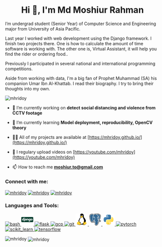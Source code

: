 <h1 align="center">Hi 👋, I'm Md Moshiur Rahman</h1>

  <p>I’m undergrad student (Senior Year) of Computer Science and Engineering major from University of Asia Pacific. </p>
  <p>Last year I worked with web development using the Django framework. I finish two projects there. One is how to calculate the amount of time software is working with. The other one is, Virtual Assistant, it will help you find the rider or ordering food.. <p>
  <p>Previously I participated in several national and international programming competitions. <p>
  <p>Aside from working with data, I'm a big fan of Prophet Muhammad (SA) his companion Umar Ibn Al-Khattab. I read their biography. I try to bring their thoughts into my own. <p>
  

<p align="left"> <img src="https://komarev.com/ghpvc/?username=mhridoy" alt="mhridoy" /> </p>

- 🔭 I’m currently working on **detect social distancing and violence from CCTV footage**

- 🌱 I’m currently learning **Model deployment, reproducibility, OpenCV theory**

- 👨‍💻 All of my projects are available at [https://mhridoy.github.io/](https://mhridoy.github.io/)

- 📝 I regulary upload  videos on [https://youtube.com/mhridoy](https://youtube.com/mhridoy)

- 📫 How to reach me **moshiur.to@gmail.com**

<p align="left">
<h3 align="left">Connect with me:</h3>

<a href="https://fb.com/mhridoy.edu" target="blank"><img align="center" src="https://cdn.jsdelivr.net/npm/simple-icons@3.0.1/icons/facebook.svg" alt="mhridoy" height="30" width="40" /></a>
<a href="https://instagram.com/mhridoy_edu" target="blank"><img align="center" src="https://cdn.jsdelivr.net/npm/simple-icons@3.0.1/icons/instagram.svg" alt="mhridoy" height="30" width="40" /></a>
<a href="https://youtube.com/mhridoy" target="blank"><img align="center" src="https://cdn.jsdelivr.net/npm/simple-icons@3.0.1/icons/youtube.svg" alt="mhridoy" height="30" width="40" /></a>
</p>

<h3 align="left">Languages and Tools:</h3>
<p align="left"> <a href="https://www.gnu.org/software/bash/" target="_blank"> <img src="https://www.vectorlogo.zone/logos/gnu_bash/gnu_bash-icon.svg" alt="bash" width="40" height="40"/> </a> <a href="https://www.djangoproject.com/" target="_blank"> <img src="https://github.com/devicons/devicon/blob/master/icons/django/django-original.svg" alt="django" width="40" height="40"/> </a> <a href="" target="_blank"> <img src="https://www.vectorlogo.zone/logos/pocoo_flask/pocoo_flask-icon.svg" alt="flask" width="40" height="40"/> </a> <a href="https://cloud.google.com" target="_blank"> <img src="https://www.vectorlogo.zone/logos/google_cloud/google_cloud-icon.svg" alt="gcp" width="40" height="40"/> </a> <a href="https://git-scm.com/" target="_blank"> <img src="https://www.vectorlogo.zone/logos/git-scm/git-scm-icon.svg" alt="git" width="40" height="40"/> </a> <a href="https://www.linux.org/" target="_blank"> <img src="https://github.com/devicons/devicon/blob/master/icons/linux/linux-original.svg" alt="linux" width="40" height="40"/> </a> <a href="https://www.postgresql.org/" target="_blank"> <img src="https://github.com/devicons/devicon/blob/master/icons/postgresql/postgresql-original.svg" alt="mysql" width="40" height="40"/> </a> <a href="https://www.python.org" target="_blank"> <img src="https://github.com/devicons/devicon/blob/master/icons/python/python-original.svg" alt="python" width="40" height="40"/> </a> <a href="https://pytorch.org/" target="_blank"> <img src="https://www.vectorlogo.zone/logos/pytorch/pytorch-icon.svg" alt="pytorch" width="40" height="40"/> </a> <a href="" target="_blank"> <img src="https://upload.wikimedia.org/wikipedia/commons/0/05/Scikit_learn_logo_small.svg" alt="scikit_learn" width="40" height="40"/> </a> <a href="https://www.tensorflow.org" target="_blank"> <img src="https://www.vectorlogo.zone/logos/tensorflow/tensorflow-icon.svg" alt="tensorflow" width="40" height="40"/> </a> </p>

<p><img align="left" src="https://github-readme-stats.vercel.app/api/top-langs/?username=mhridoy&layout=compact" alt="mhridoy" /></p>

<p>&nbsp;<img align="center" src="https://github-readme-stats.vercel.app/api?username=mhridoy&show_icons=true" alt="mhridoy" /></p>
